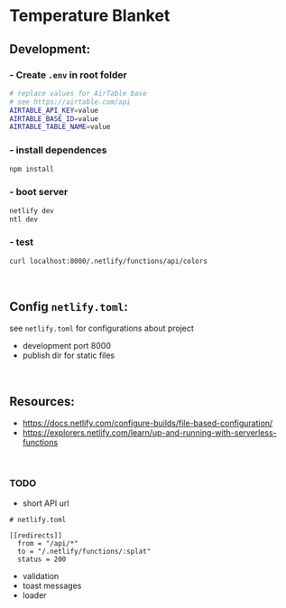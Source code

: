 # Temperature Blanket

## Development:

### - Create `.env` in root folder
``` sh
# replace values for AirTable base
# see https://airtable.com/api
AIRTABLE_API_KEY=value
AIRTABLE_BASE_ID=value
AIRTABLE_TABLE_NAME=value
```

### - install dependences
``` sh
npm install
```

### - boot server
``` sh
netlify dev
ntl dev
```

### - test
``` sh
curl localhost:8000/.netlify/functions/api/colors
```


<br>

## Config `netlify.toml`:
see `netlify.toml` for configurations about project

- development port 8000
- publish dir for static files

<br>

## Resources:
- https://docs.netlify.com/configure-builds/file-based-configuration/
- https://explorers.netlify.com/learn/up-and-running-with-serverless-functions

<br>

### TODO
- short API url
```
# netlify.toml

[[redirects]]
  from = "/api/*"
  to = "/.netlify/functions/:splat"
  status = 200
```
- validation
- toast messages
- loader